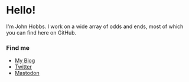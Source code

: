 # Hello!

I'm John Hobbs.  I work on a wide array of odds and ends, most of which you can find here on GitHub.

### Find me

- [My Blog](https://velvetcache.org)
- [Twitter](https://twitter.com/jmhobbs)
- <a rel="me nofollow" href="https://noc.social/@jmhobbs">Mastodon</a>
